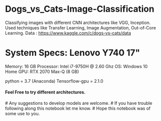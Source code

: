 # Dogs_vs_Cats-Image-Classification
Classifying images with different CNN architectures like VGG, Inception. 
Used techniques like Transfer Learning, Image Augmentation, Out-of-Core Learning. 
Data : https://www.kaggle.com/c/dogs-vs-cats/data

# System Specs: Lenovo Y740 17"
Memory: 16 GB
Processor: Intel i7-9750H @ 2.60 Ghz
OS: Windows 10 Home
GPU: RTX 2070 Max-Q (8 GB)

python = 3.7 (Anaconda)
Tensorflow-gpu = 2.1.0

<h4> Feel Free to try different architectures. </h4>
# Any suggestions to develop models are welcome.
# If you have trouble following along this notebook let me know.
# Hope this notebook was of some use to you. 
